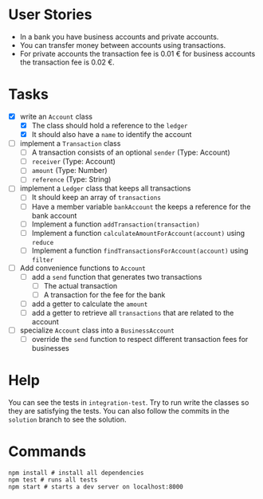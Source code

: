 # User Stories

- In a bank you have business accounts and private accounts.
- You can transfer money between accounts using transactions.
- For private accounts the transaction fee is 0.01 € for business accounts the transaction fee is 0.02 €.

# Tasks

- [x] write an `Account` class
  - [x] The class should hold a reference to the `ledger`
  - [x] It should also have a `name` to identify the account
- [ ] implement a `Transaction` class
  - [ ] A transaction consists of an optional `sender` (Type: Account)
  - [ ] `receiver` (Type: Account)
  - [ ] `amount` (Type: Number)
  - [ ] `reference` (Type: String)
- [ ] implement a `Ledger` class that keeps all transactions
  - [ ] It should keep an array of `transactions`
  - [ ] Have a member variable `bankAccount` the keeps a reference for the bank account
  - [ ] Implement a function `addTransaction(transaction)`
  - [ ] Implement a function `calculateAmountForAccount(account)` using `reduce`
  - [ ] Implement a function `findTransactionsForAccount(account)` using `filter`
- [ ] Add convenience functions to `Account`
  - [ ] add a `send` function that generates two transactions
    - [ ] The actual transaction
    - [ ] A transaction for the fee for the bank
  - [ ] add a getter to calculate the `amount`
  - [ ] add a getter to retrieve all `transactions` that are related to the account
- [ ] specialize `Account` class into a `BusinessAccount`
  - [ ] override the `send` function to respect different transaction fees for businesses

# Help

You can see the tests in `integration-test`. Try to run write the classes so they are satisfying the tests. You can also follow the commits in the `solution` branch to see the solution.

# Commands

```
npm install # install all dependencies
npm test # runs all tests
npm start # starts a dev server on localhost:8000
```
